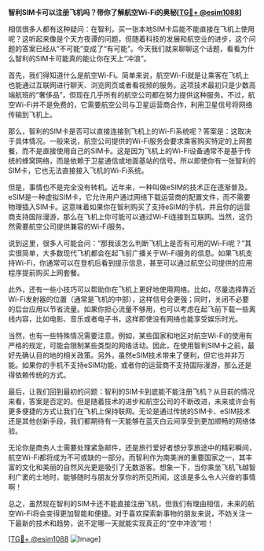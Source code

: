 **智利SIM卡可以注册飞机吗？带你了解航空Wi-Fi的奥秘[[TG💪+ @esim1088](https://t.me/s/esim1088)]**

相信很多人都有这种疑问：在智利，买一张本地SIM卡后能不能直接在飞机上使用呢？这听起来像是个天方夜谭的问题，但随着科技的发展和航空业的进步，这个问题的答案已经从“不可能”变成了“有可能”。今天我们就来聊聊这个话题，看看为什么智利的SIM卡可能真的能让你在天上“冲浪”。

首先，我们得知道什么是航空Wi-Fi。简单来说，航空Wi-Fi就是让乘客在飞机上也能通过互联网进行聊天、浏览网页或者看视频的服务。这项技术最初只是少数高端航班的“奢侈品”，但现在几乎所有的航空公司都在努力提供这种服务。不过，航空Wi-Fi并不是免费的，它需要航空公司与卫星运营商合作，利用卫星信号将网络传输到飞机上。

那么，智利的SIM卡是否可以直接连接到飞机上的Wi-Fi系统呢？答案是：这取决于具体情况。一般来说，航空公司提供的Wi-Fi服务会要求乘客购买特定的上网套餐，而不是直接使用自己的SIM卡。这是因为飞机上的Wi-Fi设备通常不是基于传统的蜂窝网络，而是依赖于卫星通信或地面基站的信号。所以即使你有一张智利的SIM卡，它也无法直接接入飞机的Wi-Fi系统。

但是，事情也不是完全没有转机。近年来，一种叫做eSIM的技术正在逐渐普及。eSIM是一种虚拟SIM卡，它允许用户通过网络下载运营商的配置文件，而不需要物理插入SIM卡。这意味着如果你在智利购买了支持eSIM的手机，并且你的运营商支持国际漫游，那么在飞机上你可能可以通过Wi-Fi连接到互联网。当然，这仍然需要航空公司提供兼容的Wi-Fi服务。

说到这里，很多人可能会问：“那我该怎么判断飞机上是否有可用的Wi-Fi呢？”其实很简单，大多数现代飞机都会在起飞前广播关于Wi-Fi服务的信息。如果飞机支持Wi-Fi，你通常可以在登机后看到提示信息，甚至可以通过航空公司提供的应用程序提前购买上网套餐。

此外，还有一些小技巧可以帮助你在飞机上更好地使用网络。比如，尽量选择靠近Wi-Fi发射器的位置（通常是飞机的中部），这样信号会更强；同时，关闭不必要的后台应用以节省流量。如果你担心流量不够用，也可以考虑在起飞前下载一些离线内容，比如电影、音乐或者电子书，这样即使没有网络也能享受娱乐时光。

当然，也有一些特殊情况需要注意。例如，某些国家和地区对航空Wi-Fi的使用有严格的规定，可能会限制某些类型的网络活动。因此，在使用智利SIM卡之前，最好先确认目的地的相关政策。另外，虽然eSIM技术带来了便利，但它也并非万能。如果你的手机不支持eSIM功能，或者你的运营商不支持国际漫游，那么还是得依赖传统的方式。

最后，让我们回到最初的问题：智利的SIM卡到底能不能注册飞机？从目前的情况来看，答案是否定的。但是随着技术的进步和航空公司的不断改进，未来或许会有更多便捷的方式让我们在飞机上保持联网。无论是通过传统的SIM卡、eSIM技术还是其他创新手段，我们都期待有一天能够在蓝天白云间享受到更加顺畅的网络体验。

无论你是商务人士需要处理紧急邮件，还是旅行爱好者想分享旅途中的精彩瞬间，航空Wi-Fi都将成为不可或缺的一部分。而智利作为南美洲的重要国家之一，其丰富的文化和美丽的自然风光更是吸引了无数游客。想象一下，当你乘坐飞机飞越智利广袤的土地时，能够随时与朋友分享你的所见所闻，这该是多么令人兴奋的事情啊！

总之，虽然现在智利的SIM卡还不能直接注册飞机，但我们有理由相信，未来的航空Wi-Fi将会变得更加智能和便捷。对于喜欢探索新事物的朋友来说，不妨关注一下最新的技术和趋势，说不定哪一天就能实现真正的“空中冲浪”啦！

[[TG💪+ @esim1088](https://t.me/s/esim1088) ![Image](https://i.postimg.cc/4NQfJmqS/Snipaste-2025-05-13-00-14-12.png)]